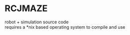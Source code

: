 # RCJMAZE 

robot + simulation source code  
requires a *nix based operating system to compile and use
